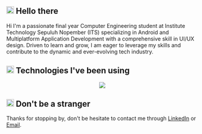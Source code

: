 <h2><img src="https://user-images.githubusercontent.com/1303154/88677602-1635ba80-d120-11ea-84d8-d263ba5fc3c0.gif" width="20px" alt="hi"> Hello there</h2>
Hi I'm a passionate final year Computer Engineering student at Institute Technology Sepuluh Nopember (ITS) specializing in Android and Multiplatform Application Development with a comprehensive skill in UI/UX design. Driven to learn and grow, I am eager to leverage my skills and contribute to the dynamic and ever-evolving tech industry.

<h2><img src="https://user-images.githubusercontent.com/74038190/216122041-518ac897-8d92-4c6b-9b3f-ca01dcaf38ee.png" width="20px" alt="hi"> Technologies I've been using</h2>
<p align="center">
  <a href="https://skillicons.dev">
    <img src="https://skillicons.dev/icons?i=kotlin,androidstudio,dart,flutter,html,css,tailwind,js,nodejs,express,firebase,py,tensorflow,c,cpp,figma,notion,postman,latex" />
  </a>
</p>

<h2><img src="https://user-images.githubusercontent.com/74038190/216120981-b9507c36-0e04-4469-8e27-c99271b45ba5.png" width="20px" alt="hi"> Don't be a stranger</h2>
Thanks for stopping by, don't be hesitate to contact me through <a href="https://www.linkedin.com/in/krisna-erlangga">LinkedIn</a> or <a href="mailto:krisnaerlangga08@gmail.com">Email</a>.
